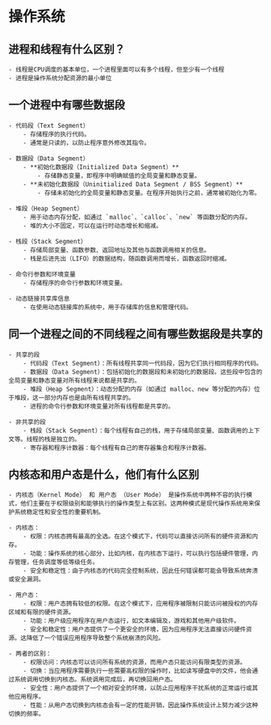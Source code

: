 # 操作系统

## 进程和线程有什么区别？
    - 线程是CPU调度的基本单位，一个进程里面可以有多个线程，但至少有一个线程
    - 进程是操作系统分配资源的最小单位

## 一个进程中有哪些数据段
    - 代码段（Text Segment）
        - 存储程序的执行代码。
        - 通常是只读的，以防止程序意外修改其指令。

    - 数据段（Data Segment）
        - **初始化数据段（Initialized Data Segment）**
            - 存储静态变量，即程序中明确赋值的全局变量和静态变量。
        - **未初始化数据段（Uninitialized Data Segment / BSS Segment）**
            - 存储未初始化的全局变量和静态变量。在程序开始执行之前，通常被初始化为零。

    - 堆段（Heap Segment）
        - 用于动态内存分配，如通过 `malloc`、`calloc`、`new` 等函数分配的内存。
        - 堆的大小不固定，可以在运行时动态增长和缩减。

    - 栈段（Stack Segment）
        - 存储局部变量、函数参数、返回地址及其他与函数调用相关的信息。
        - 栈是后进先出（LIFO）的数据结构，随函数调用而增长，函数返回时缩减。

    - 命令行参数和环境变量
        - 存储程序的命令行参数和环境变量。

    - 动态链接共享库信息
        - 在使用动态链接库的系统中，用于存储库的信息和管理代码。
    
## 同一个进程之间的不同线程之间有哪些数据段是共享的
    - 共享的段
        - 代码段（Text Segment）：所有线程共享同一代码段，因为它们执行相同程序的代码。
        - 数据段（Data Segment）：包括初始化的数据段和未初始化的数据段。这些段中包含的全局变量和静态变量对所有线程来说都是共享的。
        - 堆段（Heap Segment）：动态分配的内存（如通过 malloc、new 等分配的内存）位于堆段，这一部分内存也是由所有线程共享的。
        - 进程的命令行参数和环境变量对所有线程都是共享的。

    - 非共享的段
        - 栈段（Stack Segment）：每个线程有自己的栈，用于存储局部变量、函数调用的上下文等。线程的栈是独立的。
        - 寄存器和程序计数器：每个线程有自己的寄存器集合和程序计数器。

## 内核态和用户态是什么，他们有什么区别
    - 内核态（Kernel Mode） 和 用户态 （User Mode） 是操作系统中两种不容的执行模式，他们主要在于权限级别和能够执行的操作类型上有区别。这两种模式是现代操作系统用来保护系统稳定性和安全性的重要机制。

    - 内核态：
        - 权限：内核态拥有最高的全选。在这个模式下，代码可以直接访问所有的硬件资源和内存。
        - 功能：操作系统的核心部分，比如内核，在内核态下运行，可以执行包括硬件管理，内存管理，任务调度等低等级任务。
        - 安全和稳定性：由于内核态的代码完全控制系统，因此任何错误都可能会导致系统奔溃或安全漏洞。
    
    - 用户态：
        - 权限：用户态拥有较低的权限。在这个模式下，应用程序被限制只能访问被授权的内存区域和有限的硬件资源。
        - 功能：用户级应用程序在用户态运行，如文本编辑及，游戏和其他用户级软件。
        - 安全和稳定性：用户态提供了一个更安全的环境，因为应用程序无法直接访问硬件资源。这降低了一个错误应用程序导致整个系统崩溃的风险。
    
    - 两者的区别：
        - 权限访问：内核态可以访问所有系统的资源，而用户态只能访问有限类型的资源。
        - 切换：当应用程序需要执行一些需要高权限的操作时，比如读写硬盘中的文件，他会通过系统调用切换到内核态。系统调用完成后，再切换回用户态。
        - 安全性：用户态提供了一个相对安全的环境，以防止应用程序干扰系统的正常运行或其他应用程序。
        - 性能：从用户态切换到内核态会有一定的性能开销，因此操作系统设计上努力减少这种切换的频率。